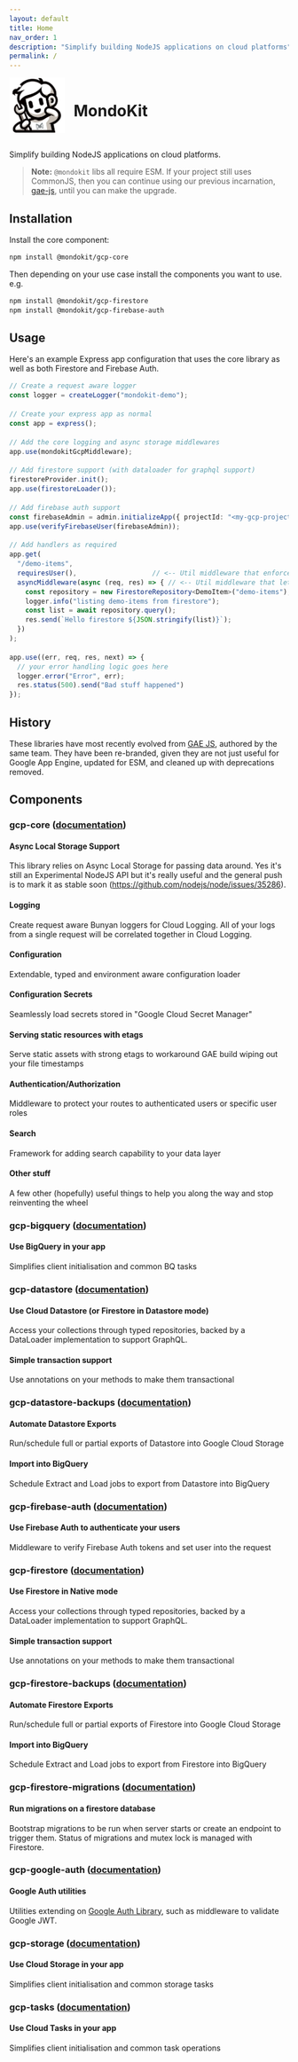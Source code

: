 ```yaml
---
layout: default
title: Home
nav_order: 1
description: "Simplify building NodeJS applications on cloud platforms"
permalink: /
---
```


<div style="display: flex; align-items: center; gap: 16px; padding-bottom: 16px">
    <img src="./assets/images/mondokit-logo.png" alt="MondoKit Logo" style="max-height: 100px" />
    <div>
        <h1 id="mondokit" style="padding: 0">MondoKit</h1>
    </div>
</div>



Simplify building NodeJS applications on cloud platforms. 

> **Note:** `@mondokit` libs all require ESM. If your project still uses CommonJS, then you can continue using our previous incarnation, [gae-js](https://mondo-mob.github.io/gae-js-docs), until you can make the upgrade.



## Installation

Install the core component:
```sh
npm install @mondokit/gcp-core
```

Then depending on your use case install the components you want to use. e.g.

```sh
npm install @mondokit/gcp-firestore
npm install @mondokit/gcp-firebase-auth
```

## Usage
Here's an example Express app configuration that uses the core library as well as both Firestore and Firebase Auth.

```typescript
// Create a request aware logger
const logger = createLogger("mondokit-demo");

// Create your express app as normal
const app = express();

// Add the core logging and async storage middlewares
app.use(mondokitGcpMiddleware);

// Add firestore support (with dataloader for graphql support)
firestoreProvider.init();
app.use(firestoreLoader());

// Add firebase auth support
const firebaseAdmin = admin.initializeApp({ projectId: "<my-gcp-project-id>" });
app.use(verifyFirebaseUser(firebaseAdmin));

// Add handlers as required
app.get(
  "/demo-items",
  requiresUser(),                   // <-- Util middleware that enforces a valid user
  asyncMiddleware(async (req, res) => { // <-- Util middleware that lets you write async handlers
    const repository = new FirestoreRepository<DemoItem>("demo-items");
    logger.info("listing demo-items from firestore");
    const list = await repository.query();
    res.send(`Hello firestore ${JSON.stringify(list)}`);
  })
);

app.use((err, req, res, next) => {
  // your error handling logic goes here
  logger.error("Error", err);
  res.status(500).send("Bad stuff happened")
});
```

## History

These libraries have most recently evolved from [GAE JS](https://github.com/mondo-mob/gae-js), authored by the same team. They have been re-branded,
given they are not just useful for Google App Engine, updated for ESM, and cleaned up with deprecations removed.

## Components

### gcp-core ([documentation](packages/gcp-core.md))

#### Async Local Storage Support

This library relies on Async Local Storage for passing data around. Yes it's still an Experimental NodeJS
API but it's really useful and the general push is to mark it as stable soon (https://github.com/nodejs/node/issues/35286).

#### Logging
Create request aware Bunyan loggers for Cloud Logging.
All of your logs from a single request will be correlated together in Cloud Logging.

#### Configuration
Extendable, typed and environment aware configuration loader

#### Configuration Secrets
Seamlessly load secrets stored in "Google Cloud Secret Manager"

#### Serving static resources with etags
Serve static assets with strong etags to workaround GAE build wiping out your file timestamps

#### Authentication/Authorization
Middleware to protect your routes to authenticated users or specific user roles

#### Search
Framework for adding search capability to your data layer

#### Other stuff
A few other (hopefully) useful things to help you along the way and stop reinventing the wheel

### gcp-bigquery ([documentation](packages/gcp-bigquery.md))
#### Use BigQuery in your app
Simplifies client initialisation and common BQ tasks

### gcp-datastore ([documentation](packages/gcp-datastore.md))

#### Use Cloud Datastore (or Firestore in Datastore mode)
Access your collections through typed repositories, backed by a DataLoader implementation to support GraphQL.

#### Simple transaction support
Use annotations on your methods to make them transactional

### gcp-datastore-backups ([documentation](packages/gcp-datastore-backups.md))
#### Automate Datastore Exports
Run/schedule full or partial exports of Datastore into Google Cloud Storage
#### Import into BigQuery
Schedule Extract and Load jobs to export from Datastore into BigQuery

### gcp-firebase-auth ([documentation](packages/gcp-firebase-auth.md))
#### Use Firebase Auth to authenticate your users
Middleware to verify Firebase Auth tokens and set user into the request

### gcp-firestore ([documentation](packages/gcp-firestore.md))

#### Use Firestore in Native mode
Access your collections through typed repositories, backed by a DataLoader implementation to support GraphQL.

#### Simple transaction support
Use annotations on your methods to make them transactional

### gcp-firestore-backups ([documentation](packages/gcp-firestore-backups.md))
#### Automate Firestore Exports
Run/schedule full or partial exports of Firestore into Google Cloud Storage
#### Import into BigQuery
Schedule Extract and Load jobs to export from Firestore into BigQuery

### gcp-firestore-migrations ([documentation](./packages/gcp-firestore-migrations.md))
#### Run migrations on a firestore database
Bootstrap migrations to be run when server starts or create an endpoint to trigger them. Status of migrations and mutex lock is managed with Firestore.

### gcp-google-auth ([documentation](./packages/gcp-google-auth.md))
#### Google Auth utilities
Utilities extending on [Google Auth Library](https://github.com/googleapis/google-auth-library-nodejs#readme), such as middleware to validate Google JWT.

### gcp-storage ([documentation](./packages/gcp-storage.md))
#### Use Cloud Storage in your app
Simplifies client initialisation and common storage tasks

### gcp-tasks ([documentation](./packages/gcp-tasks.md))
#### Use Cloud Tasks in your app
Simplifies client initialisation and common task operations

